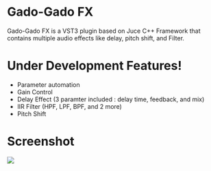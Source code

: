 # Gado-Gado FX


Gado-Gado FX is a VST3 plugin based on Juce C++ Framework that contains multiple audio effects like delay, pitch shift, and Filter. 


# Under Development Features!

  - Parameter automation
  - Gain Control
  - Delay Effect (3 paramter included : delay time, feedback, and mix)
  - IIR Filter (HPF, LPF, BPF, and 2 more)
  - Pitch Shift

# Screenshot
![](https://i.ibb.co/WVHpRXq/SS.png)
